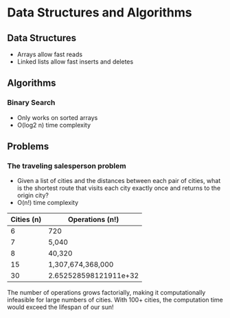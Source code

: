 # Data Structures and Algorithms

## Data Structures

- Arrays allow fast reads
- Linked lists allow fast inserts and deletes

## Algorithms

### Binary Search
  - Only works on sorted arrays
  - O(log2 n) time complexity

## Problems

### The traveling salesperson problem
  - Given a list of cities and the distances between each pair of cities, what is the shortest route that visits each city exactly once and returns to the origin city?
  - O(n!) time complexity

  | Cities (n) | Operations (n!) |
  |------------|----------------|
  | 6          | 720           |
  | 7          | 5,040         |
  | 8          | 40,320        |
  | 15         | 1,307,674,368,000 |
  | 30         | 2.652528598121911e+32 |

  The number of operations grows factorially, making it computationally infeasible for large numbers of cities. With 100+ cities, the computation time would exceed the lifespan of our sun!

